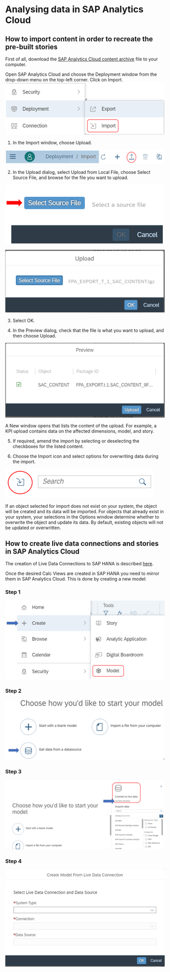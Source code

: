 # Analysing data in SAP Analytics Cloud

## How to import content in order to recreate the pre-built stories

First of all, download the [SAP Analytics Cloud content archive](../sac) file to your computer.

Open SAP Analytics Cloud and choose the Deployment window from the drop-down menu on the top-left corner. Click on Import.
![](images/GH_pic20.png)

1.	In the Import window, choose Upload.

![](images/GH_pic21.png)

2.	In the Upload dialog, select Upload from Local File, choose Select Source File, and browse for the file you want to upload.

![](images/GH_pic22.png)

![](images/GH_pic24.png)

3.	Select OK.

4.	In the Preview dialog, check that the file is what you want to upload, and then choose Upload.

![](images/GH_pic25.png)

A New window opens that lists the content of the upload. For example, a KPI upload contains data on the affected dimensions, model, and story.

5.	If required, amend the import by selecting or deselecting the checkboxes for the listed content.

6.	Choose the Import icon and select options for overwriting data during the import.

![](images/GH_pic26.png)

If an object selected for import does not exist on your system, the object will be created and its data will be imported. For objects that already exist in your system, your selections in the Options window determine whether to overwrite the object and update its data. By default, existing objects will not be updated or overwritten.


## How to create live data connections and stories in SAP Analytics Cloud

The creation of Live Data Connections to SAP HANA is described [here](https://help.sap.com/doc/00f68c2e08b941f081002fd3691d86a7/2019.16/en-US/cc03773d7f554c4ebc9e29b4c2792e26.html).

Once the desired Calc Views are created in SAP HANA you need to mirror them in SAP Analytics Cloud. This is done by creating a new model:

### Step 1

![](images/GH_pic2.png)

### Step 2

![](images/GH_pic3.png)

### Step 3

![](images/GH_pic4.png)

### Step 4

![](images/GH_pic5.png)
